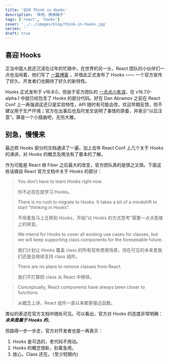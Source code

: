 ```yaml
---
title: '如何 Think in Hooks'
description: '来吧，换换脑子'
tags: ['react', 'hooks']
cover: '../../images/blog/think-in-hooks.jpg'
series: ''
draft: true
---
```


## 喜迎 Hooks

正当中国人民还沉浸在过年的忙碌中，在世界的另一头，React 团队的小伙伴们一点也没闲着，他们写了 <a target='_blank' href='https://reactjs.org/blog/2019/02/06/react-v16.8.0.html'>一篇博客</a> ，并借此正式发布了 Hooks —— 一个官方宣传了好久、开发者们也期待了好久的新特性。

Hooks 正式发布于 v16.8.0，但由于官方团队的 <a target='_blank' href='https://reactjs.org/blog/2018/12/19/react-v-16-7.html'>一点点小失误</a>，在 v16.7.0-alpha.1 中就已经包含了 Hooks 的部分代码。好在 Dan Abramov 之前在 React Conf 上一再强调这还只是实验特性，API 随时有可能会改，欢迎早期反馈，但不建议用于生产环境；官方在出事后也及时发文说明了事情的原委，并表示“以后注意”。算是一个小插曲吧，无伤大雅。

## 别急，慢慢来

最近把 Hooks 部分的文档通读了一遍，加上去年 React Conf 上几个关于 Hooks 的演讲，对 Hooks 的概念及用法有了基本的了解。

作为可能是 React 继 Fiber 之后最大的改变，官方团队真的是慎之又慎。下面这些话摘自 React 官方文档中关于 Hooks 的部分：

> You don’t have to learn Hooks right now.
>
> 你不必现在就学习 Hooks。

> There is no rush to migrate to Hooks. It takes a bit of a mindshift to start “thinking in Hooks”.
>
> 不用着急马上迁移到 Hooks，开始“以 Hooks 的方式思考”需要一点点思维上的转变。

> We intend for Hooks to cover all existing use cases for classes, but we will keep supporting class components for the foreseeable future.
>
> 我们计划让 Hooks 覆盖 class 的所有现有使用场景，但在可见的未来里我们还是会继续支持 class 组件。

> There are no plans to remove classes from React.
>
> 我们不打算把 class 从 React 中移除。

> Conceptually, React components have always been closer to functions.
>
> 从概念上讲，React 组件一直以来都更接近函数。

类似的表述在官方文档中随处可见。可以看出，官方对 Hooks 的态度非常明确：***未来是属于 Hooks 的***。

但路得一步一步走，官方对开发者也是一再表示：

1. Hooks 是可选的，老代码不用动。
2. Hooks 的概念很新，别着急用。
3. 放心，Class 还在。（至少短期内）